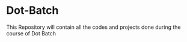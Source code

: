 # Dot-Batch
This Repository will contain all the codes and projects done during the course of Dot Batch
